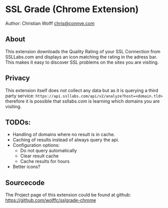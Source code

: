 # SSL Grade (Chrome Extension)
Author: Christian Wolff <chris@connye.com>


## About
This extension downloads the Quality Rating of your SSL Connection from SSLLabs.com and displays an
icon matching the rating in the adress bar. This makes it easy to discover SSL problems on the sites you are visiting.

## Privacy
This extension itself does not collect any data but as it is querying a third party service:
``https://api.ssllabs.com/api/v2/analyze?host=<domain.tld>``
therefore it is possible that ssllabs.com is learning which domains you are visiting.

## TODOs:
 * Handling of domains where no result is in cache.
 * Caching of results instead of always query the api.
 * Configuration options:
   * Do not query automatically
   * Clear result cache
   * Cache results for <X> hours
 * Better icons?


## Sourcecode
The Project page of this extension could be found at github: https://github.com/wolffc/sslgrade-chrome
